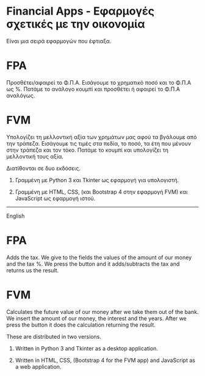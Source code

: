 # Financial Apps - Εφαρμογές σχετικές με την οικονομία

Είναι μια σειρά εφαρμογών που έφτιαξα.

# FPA
Προσθέτει/αφαιρεί το Φ.Π.Α.
Εισάγουμε το χρηματικό ποσό και το Φ.Π.Α ως %. Πατάμε το ανάλογο κουμπί και προσθέτει ή αφαιρεί το Φ.Π.Α αναλόγως. 

# FVM
Υπολογίζει τη μελλοντική αξία των χρημάτων μας αφού τα βγάλουμε από την τράπεζα.
Εισάγουμε τις τιμές στα πεδία, το ποσό, τα έτη που μένουν στην τράπεζα και τον τόκο. Πατάμε το κουμπί και υπολογίζει τη μελλοντική τους αξία.

Διατίθονται σε δυο εκδόσεις.

1. Γραμμένη με Python 3 και Tkinter ως εφαρμογή για υπολογιστή.

2. Γραμμένη με HTML, CSS, (και Bootstrap 4 στην εφαρμογή FVM) και JavaScript ως εφαρμογή ιστού.

-------------------------------------------------------------------------------------------------------------------------------------------

English

# FPA

Adds the tax. We give to the fields the values of the amount of our money and the tax %. We press the button and it adds/subtracts the tax
and returns us the result.

# FVM

Calculates the future value of our money after we take them out of the bank. We insert the amount of our money, the interest and the years.
After we press the button it does the calculation returning the result. 

These are distributed in two versions.

1. Written in Python 3 and Tkinter as a desktop application.

2. Written in HTML, CSS, (Bootstrap 4 for the FVM app) and JavaScript as a web application.
